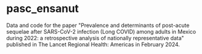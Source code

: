 # pasc_ensanut
Data and code for the paper "Prevalence and determinants of post-acute sequelae after SARS-CoV-2 infection (Long COVID) among adults in Mexico during 2022: a retrospective analysis of nationally representative data" published in The Lancet Regional Health: Americas in February 2024.
